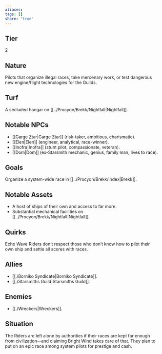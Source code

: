 ```yaml
---
aliases: 
tags: []
share: "true"
---
```

## Tier

2

## Nature

Pilots that organize illegal races, take mercenary work, or test dangerous new engine/flight technologies for the Guilds.

## Turf

A secluded hangar on [[../Procyon/Brekk/Nightfall|Nightfall]].

## Notable NPCs

- [[Garge Ztar|Garge Ztar]] (risk-taker, ambitious, charismatic).
- [[Elen|Elen]] (engineer, analytical, race-winner).
- [[Inofra|Inofra]] (stunt pilot, compassionate, veteran).
- [[Dom|Dom]] (ex-Starsmith mechanic, genius, family man, lives to race).


## Goals

Organize a system-wide race in [[../Procyon/Brekk/index|Brekk]].

## Notable Assets

- A host of ships of their own and access to far more.
- Substantial mechanical facilities on [[../Procyon/Brekk/Nightfall|Nightfall]].


## Quirks

Echo Wave Riders don’t respect those who don’t know how to pilot their own ship and settle all scores with races.

## Allies

- [[./Borniko Syndicate|Borniko Syndicate]].
- [[./Starsmiths Guild|Starsmiths Guild]].


## Enemies

- [[./Wreckers|Wreckers]].


## Situation

The Riders are left alone by authorities if their races are kept far enough from civilization—and claiming Bright Wind takes care of that. They plan to put on an epic race among system pilots for prestige and cash.
